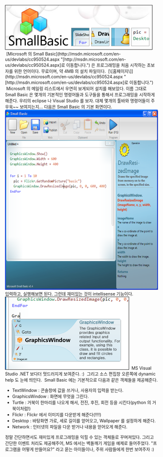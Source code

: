 <img src="smallbasic.png" width="486" height="147" />
 [Microsoft 의 Small Basic](http://msdn.microsoft.com/en-us/devlabs/cc950524.aspx "[http://msdn.microsoft.com/en-us/devlabs/cc950524.aspx]로 이동합니다.") 은 프로그래밍을 처음 시작하는 초보자를 위한 언어이다. 무료이며, 약 4MB 의 설치 파일이다.  [\[홈페이지\]](http://msdn.microsoft.com/en-us/devlabs/cc950524.aspx "[http://msdn.microsoft.com/en-us/devlabs/cc950524.aspx]로 이동합니다.")
 Microsoft 의 메일링 리스트에서 우연히 보게되어 설치를 해보았다. 이름 그대로 Small Basic 은 몇개의 기본적인 명령어들과 도구들을 통해서 프로그래밍을 시작하게 해준다. 우리의 eclipse 나 Visual Studio 를 보자. 대체 몇개의 툴바와 명령어들이 주우욱~~ 보여지는지... 다음은 Small Basic 의 기본 화면이다.
<img src="smallbasic2.PNG" width="620" height="592" />
입력하고, 실행해보면 된다. 그런데 재미있는 것이 intellisense 기능이다.
<img src="smallbasic3.png" width="409" height="240" />
 MS Visual Studio .NET 보다더 멋드러지게 보여준다. :)
 그리고 소스 편집창 오른쪽에 dynamic help 도 눈에 띄인다.
 Small Basic 에는 기본적으로 다음과 같은 객체들을 제공해준다.

-   TextWindow : 콘솔창에 값을 쓰거나, 사용자의 입력을 받는다.
-   GraphicsWindow : 화면에 무엇을 그린다.
-   Turtle : 거북이 한마리를 나오게 해서, 전진, 후진, 회전 등을 시킨다(python 의 거북이처럼!)
-   Flickr : Flickr 에서 이미지를 다운받게 해준다(!!!!)
-   Desktop : 바탕화면 가로, 세로 길이를 얻어오고, Wallpaper 를 설정하게 해준다.
-   Network : 인터넷의 파일을 다운 받거나 내용을 얻어오게 해준다.

정말 간단하면서도 재미있게 프로그래밍을 익힐 수 있는 객체들로 꾸며져있다. 그리고 간단한 이벤트 처리도 제공해주어, MS 에서는 벽돌깨기 게임을 예제로 들어주었다.
"프로그램을 어떻게 만들어요?" 라고 묻는 아이들이나, 주위 사람들에게 한번 보여주자 :)

